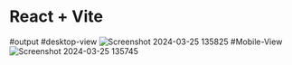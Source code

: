 # React + Vite
#output
#desktop-view
![Screenshot 2024-03-25 135825](https://github.com/omexa/Todo-List/assets/160068895/ac619401-988c-445a-ab8a-17ea85c2a5a1)
#Mobile-View
![Screenshot 2024-03-25 135745](https://github.com/omexa/Todo-List/assets/160068895/e3ceaee6-1a2b-4699-9f1a-a3d51849001e)
